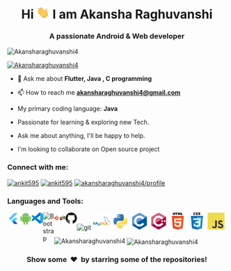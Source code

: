<h1 align="center">Hi <img src="https://raw.githubusercontent.com/ABSphreak/ABSphreak/master/gifs/Hi.gif" width="30px"> I am Akansha Raghuvanshi</h1>
<h3 align="center">A passionate Android & Web developer</h3>

<p align="left"> <img src="https://komarev.com/ghpvc/?username=Akansharaghuvanshi4&label=Profile%20views&color=0e75b6&style=flat" alt="Akansharaghuvanshi4" /> </p>

<p align="left"> <a href="https://github.com/ryo-ma/github-profile-trophy"><img src="https://github-profile-trophy.vercel.app/?username=Akansharaghuvanshi4&theme=juicyfresh" alt="Akansharaghuvanshi4" /></a> </p>

- 💬 Ask me about **Flutter, Java , C programming**

- 📫 How to reach me **akansharaghuvanshi4@gmail.com**

- My primary coding language: **Java**

- Passionate for learning & exploring new Tech.

- Ask me about anything, I'll be happy to help.

- I'm looking to collaborate on Open source project

<h3 align="left">Connect with me:</h3>
<p align="left">
  
<a href="https://www.linkedin.com/mwlite/in/akansha-raghuvanshi-639a43194" target="blank"><img align="center" src="https://raw.githubusercontent.com/rahuldkjain/github-profile-readme-generator/6253936f99716cd30c07055d5d10e9332af37171/src/images/icons/Social/linked-in-alt.svg" alt="ankit595" height="30" width="40" /></a> <a href="https://www.instagram.com/akansharaghvanshi4/" target="blank"><img align="center" src="https://raw.githubusercontent.com/rahuldkjain/github-profile-readme-generator/6253936f99716cd30c07055d5d10e9332af37171/src/images/icons/Social/instagram.svg" alt="ankit595" height="30" width="40" /></a>  <a href="https://auth.geeksforgeeks.org/user/akansharaghuvanshi4/profile" target="blank"><img align="center" src="https://raw.githubusercontent.com/rahuldkjain/github-profile-readme-generator/6253936f99716cd30c07055d5d10e9332af37171/src/images/icons/Social/geeks-for-geeks.svg" alt="akansharaghuvanshi4/profile" height="30" width="40" /></a>
</p>

<h3 align="left">Languages and Tools:</h3>
<p align="left">
  <img align="left" width="28px" src="https://raw.githubusercontent.com/github/explore/80688e429a7d4ef2fca1e82350fe8e3517d3494d/topics/flutter/flutter.png" />
  <img align="left" width="28px" src="https://raw.githubusercontent.com/github/explore/80688e429a7d4ef2fca1e82350fe8e3517d3494d/topics/android/android.png" />
  <img src="https://www.vectorlogo.zone/logos/git-scm/git-scm-icon.svg" alt="git" width="40" height="40"/>
  <img src="https://raw.githubusercontent.com/devicons/devicon/master/icons/mysql/mysql-original-wordmark.svg" alt="mysql" width="40" height="40"/>
  <img src="https://raw.githubusercontent.com/devicons/devicon/master/icons/python/python-original.svg" alt="python" width="40" height="40"/>
  <img align="left" alt="Visual Studio Code" width="26px" src="https://raw.githubusercontent.com/github/explore/80688e429a7d4ef2fca1e82350fe8e3517d3494d/topics/visual-studio-code/visual-studio-code.png" /> 
  <img src="https://raw.githubusercontent.com/devicons/devicon/master/icons/c/c-original.svg" alt="c" width="40" height="40"/>
  <img src="https://raw.githubusercontent.com/devicons/devicon/master/icons/cplusplus/cplusplus-original.svg" alt="cplusplus" width="40" height="40"/>
  <img src="https://raw.githubusercontent.com/devicons/devicon/master/icons/html5/html5-original-wordmark.svg" alt="html5" width="40" height="40"/>
  <img src="https://raw.githubusercontent.com/devicons/devicon/master/icons/css3/css3-original-wordmark.svg" alt="css3" width="40" height="40"/> 
  <img src="https://raw.githubusercontent.com/devicons/devicon/master/icons/javascript/javascript-original.svg" alt="javascript" width="40" height="40"/>
  <img align="left"  width="26px"  src="https://user-images.githubusercontent.com/44005233/120921731-9e8ecf80-c6e2-11eb-9ea1-aa04f03ced2e.png" alt="Bootstrap" />
  <img align="left" alt="Git" width="26px" src="https://raw.githubusercontent.com/github/explore/80688e429a7d4ef2fca1e82350fe8e3517d3494d/topics/git/git.png" />
  <img align="left" alt="GitHub" width="26px" src="https://raw.githubusercontent.com/github/explore/78df643247d429f6cc873026c0622819ad797942/topics/github/github.png" />

  
<p><img align="left" src="https://github-readme-stats.vercel.app/api/top-langs?username=Akansharaghuvanshi4&show_icons=true&locale=en&layout=compact&theme=dark" alt="Akansharaghuvanshi4" /></p>

<p>&nbsp;<img align="center" src="https://github-readme-stats.vercel.app/api?username=Akansharaghuvanshi4&show_icons=true&locale=en&theme=onedark" alt="Akansharaghuvanshi4" /></p>



<h3 align="center">Show some &nbsp;❤️&nbsp; by starring some of the repositories!</h3>


<!--
**Akansharaghuvanshi4/Akansharaghuvanshi4** is a ✨ _special_ ✨ repository because its `README.md` (this file) appears on your GitHub profile.

Here are some ideas to get you started:

- 🔭 I’m currently working on ...
- 🌱 I’m currently learning ...
- 👯 I’m looking to collaborate on ...
- 🤔 I’m looking for help with ...
- 💬 Ask me about ...
- 📫 How to reach me: ...
- 😄 Pronouns: ...
- ⚡ Fun fact: ...
-->
